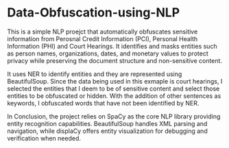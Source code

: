 # Data-Obfuscation-using-NLP

This is a simple NLP proejct that automatically obfuscates sensitive information from Perosnal Credit Information (PCI), Personal Health Information (PHI) and Court Hearings. It identifies and masks entities such as person names, organizations, dates, and monetary values to protect privacy while preserving the document structure and non-sensitive content.

It uses NER to identify entities and they are represented using BeautifulSoup. Since the data being used in this exmaple is court hearings, I selected the entities that I deem to be of sensitive content and select those entities to be obfuscated or hidden. With the addition of other sentences as keywords, I obfuscated words that have not been identified by NER. 

In Conclusion, the project relies on SpaCy as the core NLP library providing entity recognition capabilities. BeautifulSoup handles XML parsing and navigation, while displaCy offers entity visualization for debugging and verification when needed.


